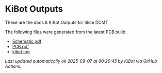 # KiBot Outputs

These are the docs & KiBot Outputs for Slice DCMT

The following files were generated from the latest PCB build:

- [Schematic.pdf](./Schematic.pdf)
- [PCB.pdf](./PCB.pdf)
- [kibot.log](./kibot.log)

_Last updated automatically on 2025-09-07 at 00:20:45  by KiBot via GitHub Actions._
